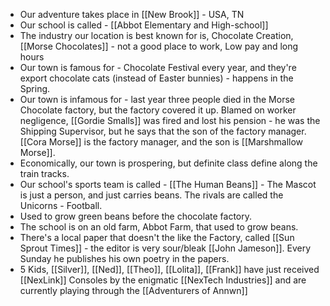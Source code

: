 
- Our adventure takes place in [[New Brook]] - USA, TN
- Our school is called - [[Abbot Elementary and High-school]]
- The industry our location is best known for is, Chocolate Creation, [[Morse Chocolates]] - not a good place to work, Low pay and long hours
- Our town is famous for - Chocolate Festival every year, and they're export chocolate cats (instead of Easter bunnies) - happens in the Spring. 
- Our town is infamous for - last year three people died in the Morse Chocolate factory, but the factory covered it up. Blamed on worker negligence, [[Gordie Smalls]] was fired and lost his pension - he was the Shipping Supervisor, but he says that the son of the factory manager. [[Cora Morse]] is the factory manager, and the son is [[Marshmallow Morse]]. 
- Economically, our town is prospering, but definite class define along the train tracks. 
- Our school's sports team is called - [[The Human Beans]] - The Mascot is just a person, and just carries beans. The rivals are called the Unicorns - Football. 
- Used to grow green beans before the chocolate factory. 
- The school is on an old farm, Abbot Farm, that used to grow beans. 
- There's a local paper that doesn't the like the Factory, called [[Sun Sprout Times]] - the editor is very sour/bleak [[John Jameson]]. Every Sunday he publishes his own poetry in the papers.
- 5 Kids, [[Silver]], [[Ned]], [[Theo]], [[Lolita]], [[Frank]] have just received [[NexLink]] Consoles by the enigmatic [[NexTech Industries]] and are currently playing through the [[Adventurers of Annwn]]
